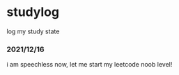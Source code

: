 # studylog
log my study state

### 2021/12/16
i am speechless now, let me start my leetcode noob level! 

